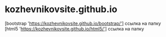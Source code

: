 # kozhevnikovsite.github.io


[bootstrap 'https://kozhevnikovsite.github.io/bootstrap/'] ссылка на папку 
[html5 'https://kozhevnikovsite.github.io/html5/'] ссылка на папку 
